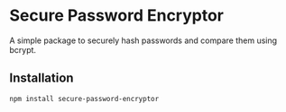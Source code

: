 # Secure Password Encryptor

A simple package to securely hash passwords and compare them using bcrypt.

## Installation

```bash
npm install secure-password-encryptor
